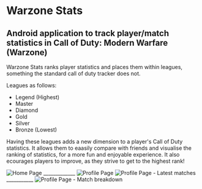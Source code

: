 # Warzone Stats
## Android application to track player/match statistics in Call of Duty: Modern Warfare (Warzone)

Warzone Stats ranks player statistics and places them within leagues, something the standard call of duty tracker does not.

Leagues as follows:
- Legend (Highest)
- Master
- Diamond
- Gold
- Silver
- Bronze (Lowest)

Having these leagues adds a new dimension to a player's Call of Duty statistics.
It allows them to eaasily compare with friends and visualise the ranking of statistics, for a more fun and enjoyable experience.
It also ecourages players to improve, as they strive to get to the highest rank!

![Home Page](https://user-images.githubusercontent.com/55953362/117538651-2065dd00-afff-11eb-85d3-f272dc09c4d3.png)    _____________
![Profile Page](https://user-images.githubusercontent.com/55953362/117538653-2491fa80-afff-11eb-90e5-dfa4d064c753.png)
![Profile Page - Latest matches](https://user-images.githubusercontent.com/55953362/117538661-2956ae80-afff-11eb-98e7-c94b7278b670.png)    ___________
![Profile Page - Match breakdown](https://user-images.githubusercontent.com/55953362/117538663-2b207200-afff-11eb-8aee-5259c02e84c5.png)
